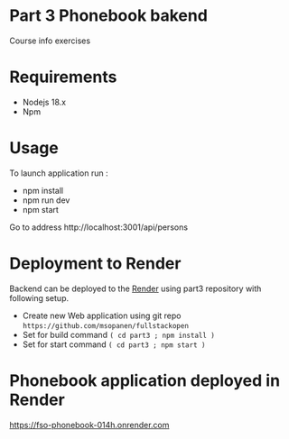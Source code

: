 # Part 3 Phonebook bakend

Course info exercises 

# Requirements
- Nodejs 18.x
- Npm
# Usage

To launch application run :
- npm install
- npm run dev
- npm start

Go to address http://localhost:3001/api/persons

# Deployment to Render

Backend can be deployed to the [Render](https://render.com/) using part3 
repository with following setup.

- Create new Web application using git repo `https://github.com/msopanen/fullstackopen`
- Set for build command `( cd part3 ; npm install )`
- Set for start command `( cd part3 ; npm start )`

# Phonebook application deployed in Render

https://fso-phonebook-014h.onrender.com